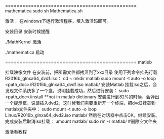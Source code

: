 ==============================================
mathematica
sudo sh Mathematica.sh

激活：
在windows下运行激活程序，填入激活码即可。

安装目录 安装时候提醒

./MathKernel
激活

./mathematica 启动


==============================================
matleb

挂载映像文件
在安装前，把所需文件都拷贝到了xxx目录
使用下列命令挂先行载R2016b_glnxa64_dvd1.iso：
cd ~
mkdir matlab
sudo mount -t auto -o loop <path_doc>/R2016b_glnxa64_dvd1.iso matlab/
安装Matlab
挂载iso之后，会发现文件系统多了一个盘，说明挂载成功，然后进行安装：
sudo <path_doc>/install
**not in matlab dictionary
安装进行到82%的时候，会弹出一个提示框，说请插入dvd2，这时候我们需要重新开一个终端，把dvd2挂载到matlab文件夹中：
sudo mount -t auto -o loop Linux/R2016b_glnxa64_dvd2.iso matlab/
然后在对话框中点击OK，继续安装。完成安装后取消iso挂载：
umount matlab/
sudo rm -r matlab/ #删除空文件夹

激活看教程

